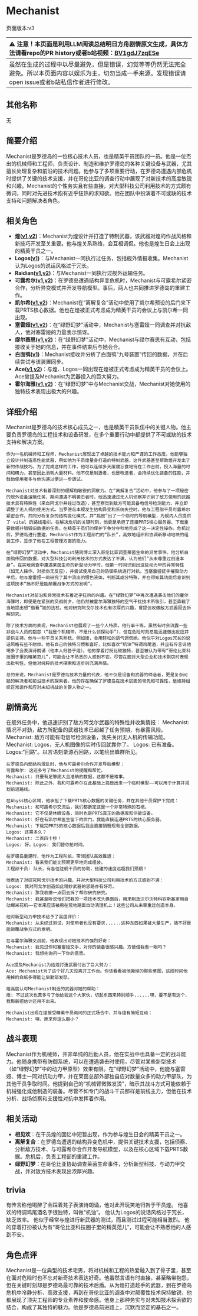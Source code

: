 # Mechanist
页面版本:v3
 

| :warning: 注意！本页面是利用LLM阅读总结明日方舟剧情原文生成，具体方法请看repo的PR history或者b站视频：[BV1gdJ7zqESe](https://www.bilibili.com/video/BV1gdJ7zqESe/)         |
|:----------------------------|
| 虽然在生成的过程中以尽量避免，但是错误，幻觉等等仍然无法完全避免。所以本页面内容以娱乐为主，切勿当成一手来源。发现错误请open issue或者b站私信作者进行修改。|



## 其他名称
无
## 简要介绍
Mechanist是罗德岛的一位核心技术人员，也是精英干员团队的一员。他是一位杰出的机械师和工程师，负责设计、制造和维护罗德岛的各种关键设备与武器，尤其擅长处理复杂和前沿的技术问题。他参与了多项重要行动，在罗德岛遭遇内部危机时提供了关键的技术支援，并在哥伦比亚的调查行动中展现了对新技术的高度敏锐和兴趣。Mechanist的个性务实且有些直接，对大型科技公司利用技术的方式颇有微词，同时对先进技术抱有近乎狂热的求知欲。他在团队中扮演着不可或缺的技术支持和问题解决者角色。
## 相关角色
-   **煌([v1](../chars/char_017_huang.md),[v2](char_017_huang.md))**：Mechanist为煌设计并打造了特制武器，该武器对煌的作战风格和新技巧开发至关重要。他与煌关系熟络，会互相调侃。他也是煌生日会上出现的精英干员之一。
-   **Logos([v1](../chars/extended_char_Logos.md))**：与Mechanist一同执行过任务，包括舰外情报收集。Mechanist认为Logos的说话风格过于冗长。
-   **Raidian([v1](../chars/char_614_acsupo.md),[v2](char_614_acsupo.md))**：与Mechanist一同执行过舰外运输任务。
-   **可露希尔([v1](../chars/extended_char_ke_lu_xi_er.md),[v2](extended_char_ke_lu_xi_er.md))**：在罗德岛遭遇结构异变危机时，Mechanist与可露希尔紧密合作，分析异变模式并开发导航模型。事后，两人也共同推进罗德岛的重建工作。
-   **凯尔希([v1](../chars/char_003_kalts.md),[v2](char_003_kalts.md))**：Mechanist在“离解复合”活动中使用了凯尔希预设的后门来下载PRTS核心数据。他也在煌被正式考虑成为精英干员的会议上与凯尔希一同出现。
-   **塞雷娅([v1](../chars/char_202_demkni.md),[v2](char_202_demkni.md))**：在“绿野幻梦”活动中，Mechanist与塞雷娅一同调查并对抗敌人，他对塞雷娅的力量表示惊讶。
-   **缪尔赛思([v1](../chars/char_249_mlyss.md),[v2](char_249_mlyss.md))**：在“绿野幻梦”活动中，Mechanist与缪尔赛思有互动，包括接收关于她的信息，并在事件结束后与她会合。
-   **白面鸮([v1](../chars/char_128_plosis.md))**：Mechanist接收并分析了白面鸮“九号装置”传回的数据，并在后续尝试与该装置同步。
-   **Ace([v1](../chars/extended_char_Ace.md),[v2](extended_char_Ace.md))**：与煌、Logos一同出现在煌被正式考虑成为精英干员的会议上。Ace曾提及Mechanist为武器投入的巨大努力。
-   **霍尔海雅([v1](../chars/char_4027_heyak.md),[v2](char_4027_heyak.md))**：在“绿野幻梦”中与Mechanist交战，Mechanist对她使用的独特技术表现出极大的兴趣。
## 详细介绍
Mechanist是罗德岛的技术核心成员之一，也是精英干员队伍中的关键人物。他主要负责罗德岛的工程技术和设备研发，在多个重要行动中都提供了不可或缺的技术支持和解决方案。

    作为一名机械师和工程师，Mechanist展现出了卓越的技术能力和严谨的工作态度。他能够独立设计并制造高性能武器，例如他为干员煌量身打造的特制武器，这件武器甚至帮助煌开发出了新的作战技巧。为了完成这样的工作，他可以连续多天废寝忘食地待在工作台前，投入海量的时间和精力，甚至因此消耗大量材料。他不仅是制造者，也是改进者，会持续优化装备的性能，并鼓励使用者多与他沟通以便进一步调试。

    Mechanist对技术有着深刻的理解和敏锐的洞察力。在“离解复合”活动中，他参与了一项秘密的舰外设备运输任务，期间遭遇不明袭击者时，他迅速通过无人机侦察并识别了敌方使用的武器技术具有特殊性（来自阿戈尔并经过改造），甚至察觉到敌方可能具备电信号检测能力，并立即调整了无人机的使用方式。当罗德岛本舰发生结构异变和系统失控时，他与工程部干员可露希尔紧密合作，共同分析复杂的结构变化模式，并“捣鼓”出了一个临时的导航模型，为舰内人员提供了 vital 的路线指引。在解决危机的关键时刻，他更是承担了连接PRTS核心服务器、下载重要数据并销毁旧数据的任务，在精英干员们的保护下争分夺秒地完成了这一决定性操作。危机过后，罗德岛进行重建，Mechanist作为工程部门的“队长”，高效地组织和协调新移动地块的组装工作，显示了他在工程管理方面的能力。

    在“绿野幻梦”活动中，Mechanist随同博士深入哥伦比亚调查莱茵生命的异常事件。他分析白面鸮传回的数据，对大型科技公司利用技术的方式表达了不满，认为他们“从未尊重过创造本身”。在实地调查中遭遇莱茵生命的新型动力甲时，他第一时间识别出这些动力甲的异常特性（如无人操作、对损伤无反应），并尝试使用自己的防御系统进行对抗。当塞雷娅徒手摧毁动力甲后，他与塞雷娅一同研究了其中流出的银色液体，判断其成分特殊，并在得知其功能后意识到这项技术“搞不好是能颠覆战争方式的发明”。

    Mechanist对前沿和异常技术有着近乎狂热的兴趣。在“绿野幻梦”中再次遭遇袭击他们的霍尔海雅时，即便是在紧张的交战前夕，他仍然被霍尔海雅独特的空气干扰技术所吸引，甚至直截了当地提出想“借看”她的法杖。他对研究阿戈尔技术也有浓厚的兴趣，曾提议收缴敌方武器回去拆解研究。

    除了技术方面的表现，Mechanist也展现了一些个人特质。他行事干练，虽然有时会流露一些非战斗人员的抱怨（“我是个机械师，不是什么侦探助手”），但在危险时刻总能迅速做出反应并提供支持。他与一些干员关系熟稔，例如煌，会用轻松的语气调侃她。他似乎对Logos冗长的说话风格有些不耐烦。他有自己的独特习惯和喜好，比如喜欢“机油”特调鸡尾酒，并且有传言说他喝多了会表演诗朗诵（他本人归咎于煌）。他的穿着打扮比较独特，甚至被认为带有“哥伦比亚科技圈子里的精英范儿”，可能会让不熟悉的人感到不安。尽管在面对大型企业和技术剽窃时表现出批判性，但他对纯粹的技术探索和进步则充满热情。

    总的来说，Mechanist是罗德岛技术力量的代表，他不仅是设备和武器的缔造者，更是复杂问题的解决者和前沿技术的探索者。他的存在确保了罗德岛在技术层面的领先和可靠性，是维持组织正常运作和应对未知挑战的关键人物之一。
## 剧情高光
在舰外任务中，他迅速识别了敌方阿戈尔武器的特殊性并收集情报：
    Mechanist: 情况不对劲，敌方所配备的武器技术已超越了任务预期，有暴露风险。
    Mechanist: 敌方可能有电信号检测设备，我先关闭无人机的传输功能。
    Mechanist: Logos，无人机图像的实时传回就靠你了。
    Logos: 已有准备。Logos:“回路”。以言语刻录源石回路，以笔绘出蜂群所见。

    在罗德岛内部结构混乱时，他与可露希尔合作开发导航模型：
    可露希尔: 这还多亏了Mechanist的提醒和帮忙。
    Mechanist: 只要有足够庞大且准确的数据，这都不是难事。
    Mechanist: 除此之外，我和可露希尔在此基础上捣鼓出来一个临时模型——可以用于计算并规划前进路线。

    在Abyss核心区域，他承担了下载PRTS核心数据的关键任务，并在其他干员保护下完成：
    Mechanist: 和可露希尔交流后，我们都断定这是一个非常特殊的石棺。
    Mechanist: 它不仅是休眠设备，同时也是PRTS真正的数据库和供能设备。
    Mechanist: 好在有凯尔希医生留下的后门，我能直接连通PRTS的核心服务器。
    Mechanist: 下载完PRTS的核心数据后我会直接销毁现有全部数据。
    Logos: 还需多久？
    Mechanist: 二百四十秒！
    Logos: 好。Logos: 我们替你抢时间。

    在罗德岛重建时，他作为工程队长，带领团队高效推进：
    Mechanist: 看来我们能比预期更早地完成组装。
    工程部干员: 队长，有各位驻舰干员的协助，搭建的速度远超我们预期！

    他表达了对研究阿戈尔技术的兴趣，并对大型科技公司利用技术的方式感到不满：
    Logos: 我对阿戈尔创造如此精妙武器的思路亦有好奇。
    Mechanist: 那我收缴一点回去拆了帮你研究研究。
    Mechanist: 我甚至听说他们把我的一项技术改头换面后，用来制造沃尔沃特科钦斯基家用自动爆米花机——它本来应该被用在荒地路面自动清理机上！这些公司从未尊重过创造本身。

    他对新型动力甲技术给予了高度评价：
    Mechanist: 从未经过测试，对使用者也没有要求......这种东西如果被大量生产，搞不好是能颠覆战争方式的发明。

    在与霍尔海雅交战前，他表现出对她技术的强烈好奇：
    Mechanist: 我见过你和塞雷娅交手，对你的装备很感兴趣。方便借我看一眼吗？
    Mechanist: 我想先询问一下你的意愿。

    Ace提及Mechanist为给煌打造武器付出了巨大努力：
    Ace: Mechanist为了这个好几天没离开工作台。你该看看被他撕掉的那些草图，这段时间他用掉的白纸多得能让后勤部发怒。

    煌高度认可Mechanist制造的武器对她的帮助：
    煌: 不过这次也真多亏了他给我这个大家伙，切起东西来特别顺手......嘿，要不是有这个，我那新招估计还用不出来。

    Mechanist出现在煌接受精英干员询问的正式场合中，并与煌有简短互动：
    Mechanist: 嘿，原来你这么胆小？
## 战斗表现
Mechanist作为机械师，并非单纯的后勤人员，他在实战中也具备一定的战斗能力。他随身携带有防御系统，可以在遭遇袭击时使用，尽管对某些新型技术（如“绿野幻梦”中的动力甲原型）效果有限。在“绿野幻梦”活动中，他能与塞雷娅、博士一同对抗动力甲，并在莱茵总部外部独自应对数量众多的动力甲部队，为其他干员争取时间。他提到自己的“机械臂微微发烫”，暗示其战斗方式可能依赖于机械强化或他制造的装备。尽管不如专门的战斗干员那样是前线主力，但他在技术分析、战场侦察和支援性对抗中发挥着作用。
## 相关活动
-   **相见欢**：在干员煌的回忆中短暂出现，作为参与煌生日会的精英干员之一。
-   **离解复合**：在罗德岛遭遇的结构异变危机中，提供关键技术支援，包括侦察、分析敌方技术、与可露希尔合作开发导航模型，以及在核心区域下载PRTS数据。危机后，负责工程部的重建工作。
-   **绿野幻梦**：在哥伦比亚协助调查莱茵生命事件，分析新型科技、与动力甲交战，并对敌方技术表现出浓厚兴趣。
## trivia
有传言称他喝醉了会踩着凳子表演诗朗诵，他对此开玩笑地归咎于干员煌。
    他喜欢的特调鸡尾酒名字很独特，叫做“机油”。
    他认为Logos的说话风格过于冗长，缺乏效率。
    他似乎经常与煌进行新武器的测试，而且测试过程可能相当激烈。
    他的穿着打扮被认为有“哥伦比亚科技圈子里的精英范儿”，可能会让不熟悉他的人感到不安。
## 角色点评
Mechanist是一位典型的技术宅男，将对机械和工程的热爱融入到了骨子里，甚至在面对危险时也不忘对新奇技术表达好奇。他虽然言语有时直接，甚至略带抱怨，但在关键时刻却是罗德岛最可靠的技术后盾。从为煌打造趁手的武器，到在罗德岛危机中冷静分析、高效支援，再到在哥伦比亚的调查中对颠覆性技术保持敏锐，他都展现了顶尖工程师的专业素养和使命感。他身上那种务实与对未知技术探索欲的结合，构成了其独特的魅力。他是罗德岛前进路上，沉默而坚定的基石之一。